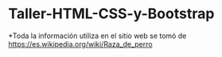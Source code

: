 # Taller-HTML-CSS-y-Bootstrap

*Toda la información utiliza en el sitio web se tomó de https://es.wikipedia.org/wiki/Raza_de_perro
